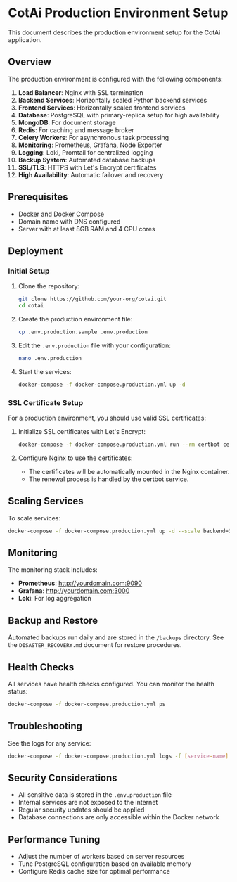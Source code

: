 # CotAi Production Environment Setup

This document describes the production environment setup for the CotAi application.

## Overview

The production environment is configured with the following components:

1. **Load Balancer**: Nginx with SSL termination
2. **Backend Services**: Horizontally scaled Python backend services
3. **Frontend Services**: Horizontally scaled frontend services
4. **Database**: PostgreSQL with primary-replica setup for high availability
5. **MongoDB**: For document storage
6. **Redis**: For caching and message broker
7. **Celery Workers**: For asynchronous task processing
8. **Monitoring**: Prometheus, Grafana, Node Exporter
9. **Logging**: Loki, Promtail for centralized logging
10. **Backup System**: Automated database backups
11. **SSL/TLS**: HTTPS with Let's Encrypt certificates
12. **High Availability**: Automatic failover and recovery

## Prerequisites

- Docker and Docker Compose
- Domain name with DNS configured
- Server with at least 8GB RAM and 4 CPU cores

## Deployment

### Initial Setup

1. Clone the repository:
   ```bash
   git clone https://github.com/your-org/cotai.git
   cd cotai
   ```

2. Create the production environment file:
   ```bash
   cp .env.production.sample .env.production
   ```

3. Edit the `.env.production` file with your configuration:
   ```bash
   nano .env.production
   ```

4. Start the services:
   ```bash
   docker-compose -f docker-compose.production.yml up -d
   ```

### SSL Certificate Setup

For a production environment, you should use valid SSL certificates:

1. Initialize SSL certificates with Let's Encrypt:
   ```bash
   docker-compose -f docker-compose.production.yml run --rm certbot certonly --webroot -w /var/www/certbot -d yourdomain.com -d www.yourdomain.com
   ```

2. Configure Nginx to use the certificates:
   - The certificates will be automatically mounted in the Nginx container.
   - The renewal process is handled by the certbot service.

## Scaling Services

To scale services:

```bash
docker-compose -f docker-compose.production.yml up -d --scale backend=3 --scale frontend=2 --scale celery-worker=4
```

## Monitoring

The monitoring stack includes:

- **Prometheus**: http://yourdomain.com:9090
- **Grafana**: http://yourdomain.com:3000
- **Loki**: For log aggregation

## Backup and Restore

Automated backups run daily and are stored in the `/backups` directory. See the `DISASTER_RECOVERY.md` document for restore procedures.

## Health Checks

All services have health checks configured. You can monitor the health status:

```bash
docker-compose -f docker-compose.production.yml ps
```

## Troubleshooting

See the logs for any service:

```bash
docker-compose -f docker-compose.production.yml logs -f [service-name]
```

## Security Considerations

- All sensitive data is stored in the `.env.production` file
- Internal services are not exposed to the internet
- Regular security updates should be applied
- Database connections are only accessible within the Docker network

## Performance Tuning

- Adjust the number of workers based on server resources
- Tune PostgreSQL configuration based on available memory
- Configure Redis cache size for optimal performance
